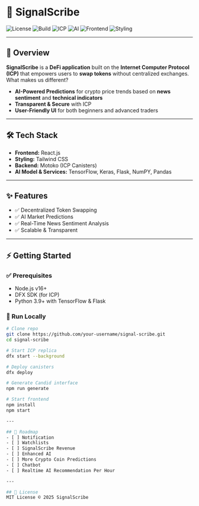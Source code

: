 
# 🚀 SignalScribe

![License](https://img.shields.io/badge/license-MIT-blue.svg)
![Build](https://img.shields.io/badge/build-passing-brightgreen)
![ICP](https://img.shields.io/badge/Internet%20Computer-ICP-orange)
![AI](https://img.shields.io/badge/AI-TensorFlow%20%7C%20Keras-yellow)
![Frontend](https://img.shields.io/badge/Frontend-React.js-blue)
![Styling](https://img.shields.io/badge/Styling-TailwindCSS-teal)

---

## 📌 Overview
**SignalScribe** is a **DeFi application** built on the **Internet Computer Protocol (ICP)** that empowers users to **swap tokens** without centralized exchanges.  
What makes us different?  
- **AI-Powered Predictions** for crypto price trends based on **news sentiment** and **technical indicators**  
- **Transparent & Secure** with ICP  
- **User-Friendly UI** for both beginners and advanced traders  

---

## 🛠 Tech Stack
- **Frontend:** React.js  
- **Styling:** Tailwind CSS  
- **Backend:** Motoko (ICP Canisters)
- **AI Model & Services:** TensorFlow, Keras, Flask, NumPY, Pandas

---

## ✨ Features
- ✅ Decentralized Token Swapping  
- ✅ AI Market Predictions  
- ✅ Real-Time News Sentiment Analysis  
- ✅ Scalable & Transparent  

---

## ⚡ Getting Started

### ✅ Prerequisites
- Node.js v16+  
- DFX SDK (for ICP)  
- Python 3.9+ with TensorFlow & Flask  

### 🚀 Run Locally

```bash
# Clone repo
git clone https://github.com/your-username/signal-scribe.git
cd signal-scribe

# Start ICP replica
dfx start --background

# Deploy canisters
dfx deploy

# Generate Candid interface
npm run generate

# Start frontend
npm install
npm start

---

## 🚧 Roadmap
- [ ] Notification
- [ ] Watchlists
- [ ] SignalScribe Revenue
- [ ] Enhanced AI
- [ ] More Crypto Coin Predictions
- [ ] Chatbot
- [ ] Realtime AI Recommendation Per Hour

---

## 📜 License
MIT License © 2025 SignalScribe